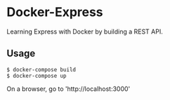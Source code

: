 # Docker-Express

Learning Express with Docker by building a REST API.

## Usage
```
$ docker-compose build
$ docker-compose up
```

On a browser, go to 'http://localhost:3000'


